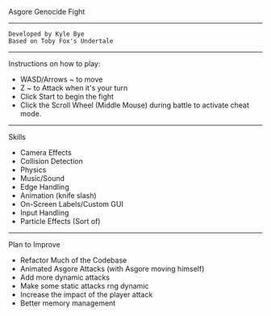Asgore Genocide Fight

---

	Developed by Kyle Bye
	Based on Toby Fox's Undertale
	
---

Instructions on how to play:
-	WASD/Arrows ~ to move
-	Z	~ to Attack when it's your turn
-	Click Start to begin the fight
-	Click the Scroll Wheel (Middle Mouse) during battle to activate cheat mode.

---

Skills
-	Camera Effects
-	Collision Detection
-	Physics
-	Music/Sound
-	Edge Handling
-	Animation (knife slash)
-	On-Screen Labels/Custom GUI
-	Input Handling
-	Particle Effects (Sort of)

---

Plan to Improve
-	Refactor Much of the Codebase
-	Animated Asgore Attacks (with Asgore moving himself)
-	Add more dynamic attacks
-	Make some static attacks rng dynamic
-	Increase the impact of the player attack
-	Better memory management